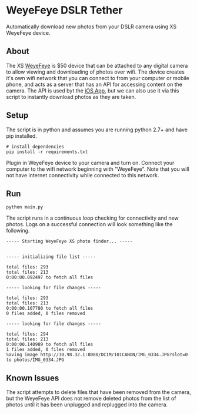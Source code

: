# WeyeFeye DSLR Tether
Automatically download new photos from your DSLR camera using XS WeyeFeye device.

## About
The XS [WeyeFeye](https://xsories.com/weye-feye/weye-feye-s-remote) is $50 device that can be attached to any digital camera to allow viewing and downloading of photos over wifi. The device creates it's own wifi network that you can connect to from your computer or mobile phone, and acts as a server that has an API for accessing content on the camera. The API is used byt the [iOS App](https://itunes.apple.com/us/app/xsories-weyefeye/id714626276?mt=8), but we can also use it via this script to instantly download photos as they are taken. 

## Setup
The script is in python and assumes you are running python 2.7+ and have pip installed. 
```
# install dependencies
pip install -r requirements.txt
```
Plugin in WeyeFeye device to your camera and turn on. Connect your computer to the wifi network beginning with "WeyeFeye". Note that you will not have internet connectivity while connected to this network.

## Run
```
python main.py
```
The script runs in a continuous loop checking for connectivity and new photos. Logs on a successful connection will look something like the following. 
```
----- Starting WeyeFeye XS photo finder... -----


----- initializing file list -----

total files: 293
total files: 213
0:00:00.092497 to fetch all files

----- looking for file changes -----

total files: 293
total files: 213
0:00:00.107780 to fetch all files
0 files added, 0 files removed

----- looking for file changes -----

total files: 294
total files: 213
0:00:00.140989 to fetch all files
1 files added, 0 files removed
Saving image http://10.98.32.1:8080/DCIM/101CANON/IMG_0334.JPG?slot=0 to photos/IMG_0334.JPG
```

## Known Issues
The script attempts to delete files that have been removed from the camera, but the WeyeFeye API does not remove deleted photos from the list of photos until it has been unplugged and replugged into the camera. 
